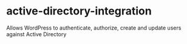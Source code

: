 # active-directory-integration
Allows WordPress to authenticate, authorize, create and update users against Active Directory
